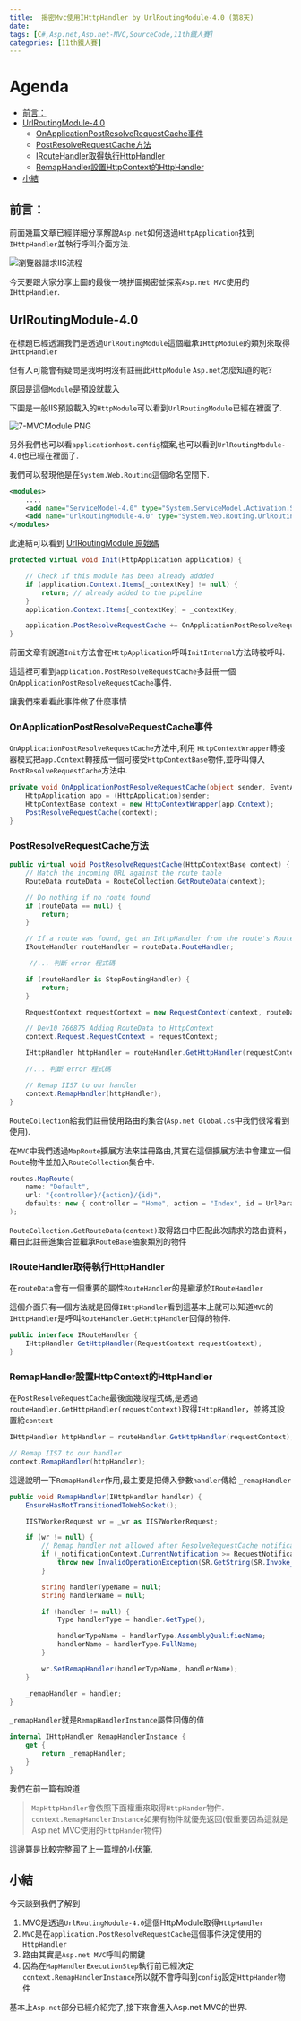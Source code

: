 ```yaml
---
title:  揭密Mvc使用IHttpHandler by UrlRoutingModule-4.0 (第8天)
date: 
tags: [C#,Asp.net,Asp.net-MVC,SourceCode,11th鐵人賽]
categories: [11th鐵人賽]
---
```

# Agenda<!-- omit in toc -->
- [前言：](#%e5%89%8d%e8%a8%80)
- [UrlRoutingModule-4.0](#urlroutingmodule-40)
	- [OnApplicationPostResolveRequestCache事件](#onapplicationpostresolverequestcache%e4%ba%8b%e4%bb%b6)
	- [PostResolveRequestCache方法](#postresolverequestcache%e6%96%b9%e6%b3%95)
	- [IRouteHandler取得執行HttpHandler](#iroutehandler%e5%8f%96%e5%be%97%e5%9f%b7%e8%a1%8chttphandler)
	- [RemapHandler設置HttpContext的HttpHandler](#remaphandler%e8%a8%ad%e7%bd%aehttpcontext%e7%9a%84httphandler)
- [小結](#%e5%b0%8f%e7%b5%90)

## 前言：

前面幾篇文章已經詳細分享解說`Asp.net`如何透過`HttpApplication`找到`IHttpHandler`並執行呼叫介面方法.

![瀏覽器請求IIS流程](https://raw.githubusercontent.com/isdaniel/MyBlog/master/source/images/IIS_Asp.net_Process.png)

今天要跟大家分享上圖的最後一塊拼圖揭密並探索`Asp.net MVC`使用的`IHttpHandler`.

## UrlRoutingModule-4.0

在標題已經透漏我們是透過`UrlRoutingModule`這個繼承`IHttpModule`的類別來取得`IHttpHandler`

但有人可能會有疑問是我明明沒有註冊此`HttpModule` `Asp.net`怎麼知道的呢?

原因是這個`Module`是預設就載入

下圖是一般IIS預設載入的`HttpModule`可以看到`UrlRoutingModule`已經在裡面了.

![7-MVCModule.PNG](https://raw.githubusercontent.com/isdaniel/MyBlog/master/source/images/7-MVCModule.PNG)

另外我們也可以看`applicationhost.config`檔案,也可以看到`UrlRoutingModule-4.0`也已經在裡面了.

我們可以發現他是在`System.Web.Routing`這個命名空間下.

```xml
<modules>
	....
	<add name="ServiceModel-4.0" type="System.ServiceModel.Activation.ServiceHttpModule,System.ServiceModel.Activation,Version=4.0.0.0,Culture=neutral,PublicKeyToken=31bf3856ad364e35" preCondition="managedHandler,runtimeVersionv4.0" />
	<add name="UrlRoutingModule-4.0" type="System.Web.Routing.UrlRoutingModule" preCondition="managedHandler,runtimeVersionv4.0" />
</modules>
```

此連結可以看到 [UrlRoutingModule 原始碼](https://referencesource.microsoft.com/#System.Web/Routing/UrlRoutingModule.cs,9b4115ad16e4f4a1)

```csharp
protected virtual void Init(HttpApplication application) {

	// Check if this module has been already addded
	if (application.Context.Items[_contextKey] != null) {
		return; // already added to the pipeline
	}
	application.Context.Items[_contextKey] = _contextKey;

	application.PostResolveRequestCache += OnApplicationPostResolveRequestCache;
}
```

前面文章有說道`Init`方法會在`HttpApplication`呼叫`InitInternal`方法時被呼叫.

這這裡可看到`application.PostResolveRequestCache`多註冊一個`OnApplicationPostResolveRequestCache`事件.

讓我們來看看此事件做了什麼事情

### OnApplicationPostResolveRequestCache事件

`OnApplicationPostResolveRequestCache`方法中,利用 `HttpContextWrapper`轉接器模式把`app.Context`轉接成一個可接受`HttpContextBase`物件,並呼叫傳入`PostResolveRequestCache`方法中.

```csharp
private void OnApplicationPostResolveRequestCache(object sender, EventArgs e) {
	HttpApplication app = (HttpApplication)sender;
	HttpContextBase context = new HttpContextWrapper(app.Context);
	PostResolveRequestCache(context);
}
```

### PostResolveRequestCache方法


```csharp
public virtual void PostResolveRequestCache(HttpContextBase context) {
	// Match the incoming URL against the route table
	RouteData routeData = RouteCollection.GetRouteData(context);

	// Do nothing if no route found
	if (routeData == null) {
		return;
	}

	// If a route was found, get an IHttpHandler from the route's RouteHandler
	IRouteHandler routeHandler = routeData.RouteHandler;

     //... 判斷 error 程式碼

	if (routeHandler is StopRoutingHandler) {
		return;
	}

	RequestContext requestContext = new RequestContext(context, routeData);

	// Dev10 766875	Adding RouteData to HttpContext
	context.Request.RequestContext = requestContext;

	IHttpHandler httpHandler = routeHandler.GetHttpHandler(requestContext);

    //... 判斷 error 程式碼

	// Remap IIS7 to our handler
	context.RemapHandler(httpHandler);
}
```

`RouteCollection`給我們註冊使用路由的集合(`Asp.net Global.cs`中我們很常看到使用).

在`MVC`中我們透過`MapRoute`擴展方法來註冊路由,其實在這個擴展方法中會建立一個`Route`物件並加入`RouteCollection`集合中.

```csharp
routes.MapRoute(
    name: "Default",
    url: "{controller}/{action}/{id}",
    defaults: new { controller = "Home", action = "Index", id = UrlParameter.Optional }
);
```

`RouteCollection.GetRouteData(context)`取得路由中匹配此次請求的路由資料，藉由此註冊進集合並繼承`RouteBase`抽象類別的物件


### IRouteHandler取得執行HttpHandler

在`routeData`會有一個重要的屬性`RouteHandler`的是繼承於`IRouteHandler`

這個介面只有一個方法就是回傳`IHttpHandler`看到這基本上就可以知道`MVC`的`IHttpHandler`是呼叫`RouteHandler.GetHttpHandler`回傳的物件.

```csharp
public interface IRouteHandler {
    IHttpHandler GetHttpHandler(RequestContext requestContext);
}
```

### RemapHandler設置HttpContext的HttpHandler

在`PostResolveRequestCache`最後面幾段程式碼,是透過`routeHandler.GetHttpHandler(requestContext)`取得`IHttpHandler`，並將其設置給`context`

```csharp
IHttpHandler httpHandler = routeHandler.GetHttpHandler(requestContext);

// Remap IIS7 to our handler
context.RemapHandler(httpHandler);
```

這邊說明一下`RemapHandler`作用,最主要是把傳入參數`handler`傳給
`_remapHandler`

```csharp
public void RemapHandler(IHttpHandler handler) {
    EnsureHasNotTransitionedToWebSocket();

    IIS7WorkerRequest wr = _wr as IIS7WorkerRequest;

    if (wr != null) {
        // Remap handler not allowed after ResolveRequestCache notification
        if (_notificationContext.CurrentNotification >= RequestNotification.MapRequestHandler) {
            throw new InvalidOperationException(SR.GetString(SR.Invoke_before_pipeline_event, "HttpContext.RemapHandler", "HttpApplication.MapRequestHandler"));
        }

        string handlerTypeName = null;
        string handlerName = null;

        if (handler != null) {
            Type handlerType = handler.GetType();

            handlerTypeName = handlerType.AssemblyQualifiedName;
            handlerName = handlerType.FullName;
        }

        wr.SetRemapHandler(handlerTypeName, handlerName);
    }

    _remapHandler = handler;
}
```

`_remapHandler`就是`RemapHandlerInstance`屬性回傳的值

```csharp
internal IHttpHandler RemapHandlerInstance {
    get {
        return _remapHandler;
    }
}
```

我們在前一篇有說道

> `MapHttpHandler`會依照下面權重來取得`HttpHander`物件.
> `context.RemapHandlerInstance`如果有物件就優先返回(很重要因為這就是Asp.net MVC使用的`HttpHander`物件)

這邊算是比較完整圓了上一篇埋的小伏筆.

## 小結

今天談到我們了解到

1. MVC是透過`UrlRoutingModule-4.0`這個HttpModule取得`HttpHandler`
2. `MVC`是在`application.PostResolveRequestCache`這個事件決定使用的`HttpHandler`
3. 路由其實是`Asp.net MVC`呼叫的關鍵
4. 因為在`MapHandlerExecutionStep`執行前已經決定`context.RemapHandlerInstance`所以就不會呼叫到`config`設定`HttpHander`物件

基本上`Asp.net`部分已經介紹完了,接下來會進入Asp.net MVC的世界.
